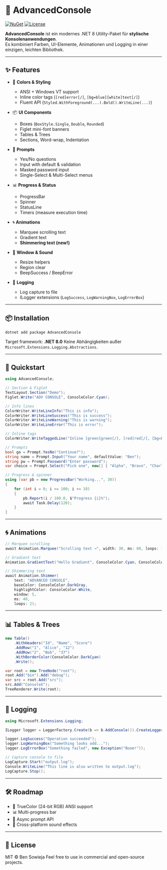 # 🎨 AdvancedConsole

[![NuGet](https://img.shields.io/nuget/v/AdvancedConsole.svg)](https://www.nuget.org/packages/AdvancedConsole)
[![License](https://img.shields.io/badge/license-MIT-green.svg)](LICENSE)

**AdvancedConsole** ist ein modernes .NET 8 Utility-Paket für **stylische Konsolenanwendungen**.  
Es kombiniert Farben, UI-Elemente, Animationen und Logging in einer einzigen, leichten Bibliothek.

---

## ✨ Features

- 🎨 **Colors & Styling**
  - ANSI + Windows VT support
  - Inline color tags (`[red]error[/]`, `[bg=blue][white]text[/]`)
  - Fluent API (`Styled.WithForeground(...).Bold().WriteLine(...)`)

- 📦 **UI Components**
  - Boxes (`BoxStyle.Single`, `Double`, `Rounded`)
  - Figlet mini-font banners
  - Tables & Trees
  - Sections, Word-wrap, Indentation

- 📝 **Prompts**
  - Yes/No questions
  - Input with default & validation
  - Masked password input
  - Single-Select & Multi-Select menus

- 📊 **Progress & Status**
  - ProgressBar
  - Spinner
  - StatusLine
  - Timers (measure execution time)

- 🌀 **Animations**
  - Marquee scrolling text
  - Gradient text
  - **Shimmering text (new!)**

- 🔔 **Window & Sound**
  - Resize helpers
  - Region clear
  - BeepSuccess / BeepError

- 📜 **Logging**
  - Log capture to file
  - ILogger extensions (`LogSuccess`, `LogWarningBox`, `LogErrorBox`)

---

## 📦 Installation

```powershell
dotnet add package AdvancedConsole
````

Target framework: **.NET 8.0**
Keine Abhängigkeiten außer `Microsoft.Extensions.Logging.Abstractions`.

---

## 🚀 Quickstart

```csharp
using AdvancedConsole;

// Section & Figlet
TextLayout.Section("Demo");
Figlet.Write("ADV CONSOLE", ConsoleColor.Cyan);

// Info lines
ColorWriter.WriteLineInfo("This is info");
ColorWriter.WriteLineSuccess("This is success");
ColorWriter.WriteLineWarning("This is warning");
ColorWriter.WriteLineError("This is error");

// Inline tags
ColorWriter.WriteTaggedLine("Inline [green]green[/], [red]red[/], [bg=blue][white]white on blue[/][/]");

// Prompts
bool go = Prompt.YesNo("Continue?");
string name = Prompt.Input("Your name", defaultValue: "Ben");
string pw = Prompt.Password("Enter password");
var choice = Prompt.Select("Pick one", new[] { "Alpha", "Bravo", "Charlie" });

// Progress & spinner
using (var pb = new ProgressBar("Working...", 30))
{
    for (int i = 0; i <= 100; i += 10)
    {
        pb.Report(i / 100.0, $"Progress {i}%");
        await Task.Delay(120);
    }
}
```

---

## 🌀 Animations

```csharp
// Marquee scrolling
await Animation.Marquee("Scrolling text →", width: 30, ms: 80, loops: 1);

// Gradient text
Animation.GradientText("Hello Gradient", ConsoleColor.Cyan, ConsoleColor.Magenta);

// Shimmering text
await Animation.Shimmer(
    text: "ADVANCED CONSOLE",
    baseColor: ConsoleColor.DarkGray,
    highlightColor: ConsoleColor.White,
    window: 5,
    ms: 40,
    loops: 2);
```

---

## 📊 Tables & Trees

```csharp
new Table()
    .WithHeaders("Id", "Name", "Score")
    .AddRow("1", "Alice", "12")
    .AddRow("2", "Bob", "37")
    .WithBorderColor(ConsoleColor.DarkCyan)
    .Write();

var root = new TreeNode("root");
root.Add("bin").Add("debug");
var src = root.Add("src");
src.Add("ConsoleX");
TreeRenderer.Write(root);
```

---

## 📜 Logging

```csharp
using Microsoft.Extensions.Logging;

ILogger logger = LoggerFactory.Create(b => b.AddConsole()).CreateLogger("demo");

logger.LogSuccess("Operation succeeded");
logger.LogWarningBox("Something looks odd...");
logger.LogErrorBox("Something failed", new Exception("Boom!"));

// Capture console to file
LogCapture.Start("output.log");
Console.WriteLine("This line is also written to output.log");
LogCapture.Stop();
```

---

## 🛠️ Roadmap

* 🎨 TrueColor (24-bit RGB) ANSI support
* 📊 Multi-progress bar
* 🔀 Async prompt API
* 🎵 Cross-platform sound effects

---

## 📄 License

MIT © Ben Sowieja
Feel free to use in commercial and open-source projects.

